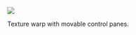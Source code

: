 ![](https://db-feed.s3.amazonaws.com/legacy/gif-2021-07-13_22-50-49-1626231523.gif)

Texture warp with movable control panes. 
